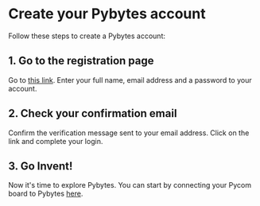 # Create your Pybytes account

Follow these steps to create a Pybytes account:

## 1. Go to the registration page
Go to [this link](https://pyauth.pybytes.pycom.io/register).
Enter your full name, email address and a password to your account.

## 2. Check your confirmation email
Confirm the verification message sent to your email address.
Click on the link and complete your login.

## 3. Go Invent!
Now it's time to explore Pybytes.
You can start by connecting your Pycom board to Pybytes [here](../connect/intro.md).
